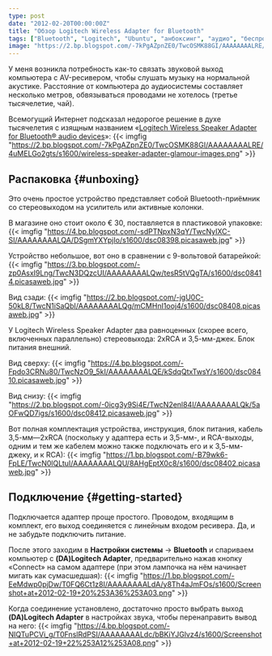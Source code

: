 ```yaml
---
type: post
date: "2012-02-20T00:00:00Z"
title: "Обзор Logitech Wireless Adapter for Bluetooth"
tags: ["Bluetooth", "Logitech", "Ubuntu", "анбоксинг", "аудио", "беспроводная связь", "гаджеты", "железо", "звук", "обзор"]
image: "https://2.bp.blogspot.com/-7kPgAZpnZE0/TwcOSMK88GI/AAAAAAAALRE/4uMELGo2gts/s1600/wireless-speaker-adapter-glamour-images.png"
---
```


У меня возникла потребность как-то связать звуковой выход компьютера с AV-ресивером, чтобы слушать музыку на нормальной акустике. Расстояние от компьютера до аудиосистемы составляет несколько метров, обвязываться проводами не хотелось (третье тысячелетие, чай).

Всемогущий Интернет подсказал недорогое решение в духе тысячелетия с изящным названием «[Logitech Wireless Speaker Adapter for Bluetooth® audio devices](http://www.logitech.com/en-au/special-offers/bundles/devices/8087)»:
{{< imgfig "https://2.bp.blogspot.com/-7kPgAZpnZE0/TwcOSMK88GI/AAAAAAAALRE/4uMELGo2gts/s1600/wireless-speaker-adapter-glamour-images.png" >}}

<!--more-->

## Распаковка {#unboxing}

Это очень простое устройство представляет собой Bluetooth-приёмник со стереовыходом на усилитель или активные колонки.

В магазине оно стоит около € 30, поставляется в пластиковой упаковке:
{{< imgfig "https://4.bp.blogspot.com/-sdPTNpxN3qY/TwcNyIXC-SI/AAAAAAAALQA/DSgmYXYpjIo/s1600/dsc08398.picasaweb.jpg" >}}

Устройство небольшое, вот оно в сравнении с 9-вольтовой батарейкой:
{{< imgfig "https://3.bp.blogspot.com/-zp0AsxI9Lng/TwcN3DQzcUI/AAAAAAAALQw/tesR5tVQgTA/s1600/dsc08414.picasaweb.jpg" >}}

Вид сзади:
{{< imgfig "https://2.bp.blogspot.com/-jgU0C-50kL8/TwcN1iSaQbI/AAAAAAAALQg/mCMHnI1ooj4/s1600/dsc08408.picasaweb.jpg" >}}

У Logitech Wireless Speaker Adapter два равноценных (скорее всего, включенных параллельно) стереовыхода: 2xRCA и 3,5-мм-джек. Блок питания внешний.

Вид сверху:
{{< imgfig "https://4.bp.blogspot.com/-Fpdo3CRNu80/TwcNzO9_5kI/AAAAAAAALQE/kSdqQtxTwsY/s1600/dsc08410.picasaweb.jpg" >}}

Вид снизу:
{{< imgfig "https://2.bp.blogspot.com/-0icg3y9Si4E/TwcN2enl84I/AAAAAAAALQk/5aOFwQD7igs/s1600/dsc08412.picasaweb.jpg" >}}

Вот полная комплектация устройства, инструкция, блок питания, кабель 3,5-мм—2xRCA (поскольку у адаптера есть и 3,5-мм-, и RCA-выходы, одним и тем же кабелем можно также подключать его и к 3,5-мм-джеку, и к RCA):
{{< imgfig "https://1.bp.blogspot.com/-B79wk6-FpLE/TwcN0lQLtuI/AAAAAAAALQU/8AHgEptX0c8/s1600/dsc08402.picasaweb.jpg" >}}

## Подключение {#getting-started}

Подключается адаптер проще простого. Проводом, входящим в комплект, его выход соединяется с линейным входом ресивера. Да, и не забудьте подключить питание.

После этого заходим в **Настройки системы** → **Bluetooth** и спариваем компьютер с **(DA)Logitech Adapter**, предварительно нажав кнопку «Connect» на самом адаптере (при этом лампочка на нём начинает мигать как сумасшедшая):
{{< imgfig "https://1.bp.blogspot.com/-EeMdwp0pjDw/T0FQ6Ct1z8I/AAAAAAAALdA/y8Th4aJmFOs/s1600/Screenshot+at+2012-02-19+20%253A36%253A03.png" >}}

Когда соединение установлено, достаточно просто выбрать выход **(DA)Logitech Adapter** в настройках звука, чтобы перенаправить вывод на него:
{{< imgfig "https://4.bp.blogspot.com/-NIQTuPCVi_g/T0FnslRdPSI/AAAAAAAALdc/bBKiYJGlvz4/s1600/Screenshot+at+2012-02-19+22%253A12%253A08.png" >}}
